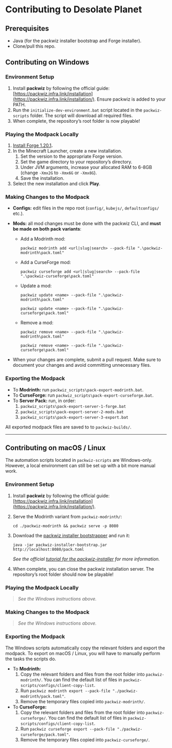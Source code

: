 # Contributing to Desolate Planet

## Prerequisites

- Java (for the packwiz installer bootstrap and Forge installer).
- Clone/pull this repo.

## Contributing on Windows

### Environment Setup

1. Install **packwiz** by following the official guide: [https://packwiz.infra.link/installation](https://packwiz.infra.link/installation/). Ensure packwiz is added to your PATH.
2. Run the `initialize-dev-environment.bat` script located in the `packwiz-scripts` folder. The script will download all required files.
3. When complete, the repository’s root folder is now playable!

### Playing the Modpack Locally

1. [Install Forge 1.20.1](https://files.minecraftforge.net/net/minecraftforge/forge/index_1.20.1.html)**.**
2. In the Minecraft Launcher, create a new installation.
    1. Set the version to the appropriate Forge version.
    2. Set the game directory to your repository’s directory.
    3. Under JVM arguments, increase your allocated RAM to 6-8GB (change `-Xmx2G` to `-Xmx6G` or `-Xmx8G`).
    4. Save the installation.
3. Select the new installation and click **Play**.

### Making Changes to the Modpack

- **Configs:** edit files in the repo root (`config/`, `kubejs/`, `defaultconfigs/` etc.).
- **Mods:** all mod changes must be done with the packwiz CLI, and **must be made on both pack variants**:
    - Add a Modrinth mod:
        
        `packwiz modrinth add <url|slug|search> --pack-file ".\packwiz-modrinth\pack.toml"`
        
    - Add a CurseForge mod:
        
        `packwiz curseforge add <url|slug|search> --pack-file ".\packwiz-curseforge\pack.toml"`
        
    - Update a mod:
        
        `packwiz update <name> --pack-file ".\packwiz-modrinth\pack.toml"`
        
        `packwiz update <name> --pack-file ".\packwiz-curseforge\pack.toml"`
        
    - Remove a mod:
        
        `packwiz remove <name> --pack-file ".\packwiz-modrinth\pack.toml"`
        
        `packwiz remove <name> --pack-file ".\packwiz-curseforge\pack.toml"`
        
- When your changes are complete, submit a pull request. Make sure to document your changes and avoid committing unnecessary files.

### Exporting the Modpack

- To **Modrinth:** run `packwiz_scripts\pack-export-modrinth.bat`.
- To **CurseForge:** run `packwiz_scripts\pack-export-curseforge.bat`.
- To **Server Pack:** run, in order:
    1. `packwiz_scripts\pack-export-server-1-forge.bat` 
    2. `packwiz_scripts\pack-export-server-2-mods.bat` 
    3. `packwiz_scripts\pack-export-server-3-export.bat`

All exported modpack files are saved to to `packwiz-builds/`.

---

## Contributing on macOS / Linux

The automation scripts located in `packwiz-scripts` are Windows-only. However, a local environment can still be set up with a bit more manual work.

### Environment Setup

1. Install **packwiz** by following the official guide: [https://packwiz.infra.link/installation](https://packwiz.infra.link/installation/).
2. Serve the Modrinth variant from `packwiz-modrinth/`:
    
    `cd ./packwiz-modrinth && packwiz serve -p 8080`
    
3. Download the [packwiz installer bootstrapper](https://github.com/packwiz/packwiz-installer-bootstrap/releases/latest/download/packwiz-installer-bootstrap.jar) and run it:
    
    `java -jar packwiz-installer-bootstrap.jar http://localhost:8080/pack.toml`
    
    *See the official [tutorial for the packwiz-installer](https://packwiz.infra.link/tutorials/installing/packwiz-installer/) for more information.*
    
4. When complete, you can close the packwiz installation server. The repository’s root folder should now be playable!

### Playing the Modpack Locally

> *See the Windows instructions above.*
> 

### Making Changes to the Modpack

> *See the Windows instructions above.*
> 

### Exporting the Modpack

The Windows scripts automatically copy the relevant folders and export the modpack. To export on macOS / Linux, you will have to manually perform the tasks the scripts do.

- To **Modrinth:**
    1. Copy the relevant folders and files from the root folder into `packwiz-modrinth/`. You can find the default list of files in `packwiz-scripts/configs/client-copy-list`.
    2. Run `packwiz modrinth export --pack-file "./packwiz-modrinth/pack.toml"`.
    3. Remove the temporary files copied into `packwiz-modrinth/`.
- To **CurseForge:**
    1. Copy the relevant folders and files from the root folder into `packwiz-curseforge/`. You can find the default list of files in `packwiz-scripts/configs/client-copy-list`.
    2. Run `packwiz curseforge export --pack-file "./packwiz-curseforge/pack.toml"`.
    3. Remove the temporary files copied into `packwiz-curseforge/`.